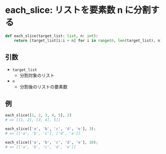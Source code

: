 # each_slice: リストを要素数 n に分割する

```py
def each_slice(target_list: list, n: int):
    return [target_list[i:i + n] for i in range(0, len(target_list), n)]
```

## 引数

* `target_list`
  * 分割対象のリスト
* `n`
  * 分割後のリストの要素数

## 例

```py
each_slice([1, 2, 3, 4, 5], 2)
# => [[1, 2], [3, 4], 5]]

each_slice(['a', 'b', 'c', 'd', 'e'], 3);
# => [['a', 'b', 'c'], ['d', 'e']]

each_slice(['a', 'b', 'c', 'd', 'e'], 10);
# => [['a', 'b', 'c', 'd', 'e']]
```
